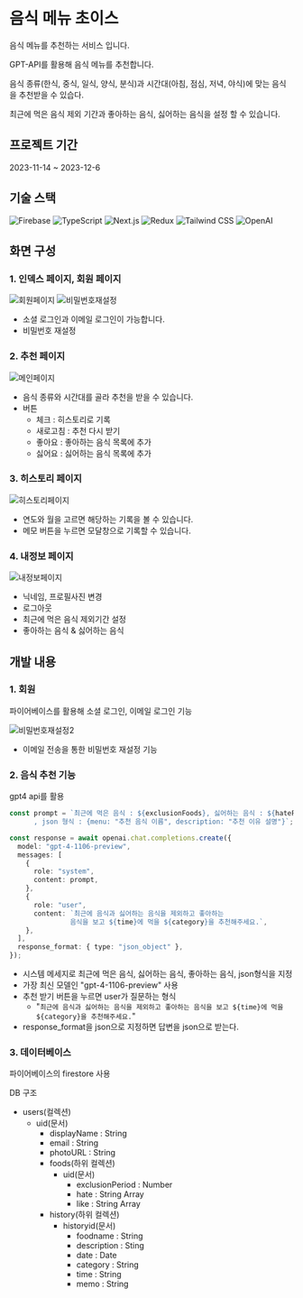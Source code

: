 # 음식 메뉴 초이스

음식 메뉴를 추천하는 서비스 입니다.

GPT-API를 활용해 음식 메뉴를 추천합니다.

음식 종류(한식, 중식, 일식, 양식, 분식)과 시간대(아침, 점심, 저녁, 야식)에 맞는 음식을 추천받을 수 있습다.

최근에 먹은 음식 제외 기간과 좋아하는 음식, 싫어하는 음식을 설정 할 수 있습니다.

## 프로젝트 기간

2023-11-14 ~ 2023-12-6

## 기술 스택

![Firebase](https://img.shields.io/badge/firebase-FFCA28?style=for-the-badge&logo=firebase&logoColor=white)
![TypeScript](https://img.shields.io/badge/typescript-3178C6?style=for-the-badge&logo=typescript&logoColor=white)
![Next.js](https://img.shields.io/badge/next.js-000000?style=for-the-badge&logo=nextdotjs&logoColor=white)
![Redux](https://img.shields.io/badge/redux-764ABC?style=for-the-badge&logo=redux&logoColor=white)
![Tailwind CSS](https://img.shields.io/badge/tailwindcss-06B6D4?style=for-the-badge&logo=tailwindcss&logoColor=white)
![OpenAI](https://img.shields.io/badge/openai-412991?style=for-the-badge&logo=openai&logoColor=white)

## 화면 구성

### 1. 인덱스 페이지, 회원 페이지

![회원페이지](image/README/1.png)
![비밀번호재설정](image/README/5.png)

- 소셜 로그인과 이메일 로그인이 가능합니다.
- 비밀번호 재설정

### 2. 추천 페이지

![메인페이지](image/README/2.png)

- 음식 종류와 시간대를 골라 추천을 받을 수 있습니다.
- 버튼
  - 체크 : 히스토리로 기록
  - 새로고침 : 추천 다시 받기
  - 좋아요 : 좋아하는 음식 목록에 추가
  - 싫어요 : 싫어하는 음식 목록에 추가

### 3. 히스토리 페이지

![히스토리페이지](image/README/3.png)

- 연도와 월을 고르면 해당하는 기록을 볼 수 있습니다.
- 메모 버튼을 누르면 모달창으로 기록할 수 있습니다.

### 4. 내정보 페이지

![내정보페이지](image/README/4.png)

- 닉네임, 프로필사진 변경
- 로그아웃
- 최근에 먹은 음식 제외기간 설정
- 좋아하는 음식 & 싫어하는 음식

## 개발 내용

### 1. 회원

파이어베이스를 활용해 소셜 로그인, 이메일 로그인 기능

![비밀번호재설정2](image/README/6.png)

- 이메일 전송을 통한 비밀번호 재설정 기능

### 2. 음식 추천 기능

gpt4 api를 활용

```typescript
const prompt = `최근에 먹은 음식 : ${exclusionFoods}, 싫어하는 음식 : ${hateFoods}, 좋아하는 음식 : ${likeFoods}
      , json 형식 : {menu: "추천 음식 이름", description: "추천 이유 설명"}`;

const response = await openai.chat.completions.create({
  model: "gpt-4-1106-preview",
  messages: [
    {
      role: "system",
      content: prompt,
    },
    {
      role: "user",
      content: `최근에 음식과 싫어하는 음식을 제외하고 좋아하는
               음식을 보고 ${time}에 먹을 ${category}을 추천해주세요.`,
    },
  ],
  response_format: { type: "json_object" },
});
```

- 시스템 메세지로 최근에 먹은 음식, 싫어하는 음식, 좋아하는 음식, json형식을 지정
- 가장 최신 모델인 "gpt-4-1106-preview" 사용
- 추천 받기 버튼을 누르면 user가 질문하는 형식
  - "`최근에 음식과 싫어하는 음식을 제외하고 좋아하는
음식을 보고 ${time}에 먹을 ${category}을 추천해주세요.`"
- response_format을 json으로 지정하면 답변을 json으로 받는다.

### 3. 데이터베이스

파이어베이스의 firestore 사용

DB 구조

- users(컬렉션)
  - uid(문서)
    - displayName : String
    - email : String
    - photoURL : String
    - foods(하위 컬렉션)
      - uid(문서)
        - exclusionPeriod : Number
        - hate : String Array
        - like : String Array
    - history(하위 컬렉션)
      - historyid(문서)
        - foodname : String
        - description : Sting
        - date : Date
        - category : String
        - time : String
        - memo : String
